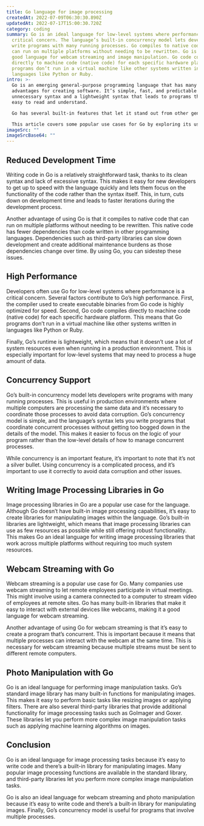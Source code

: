 ```yaml
---
title: Go language for image processing
createdAt: 2022-07-09T06:30:30.890Z
updatedAt: 2022-07-17T15:00:30.720Z
category: coding
summary: Go is an ideal language for low-level systems where performance is a
  critical concern. The language’s built-in concurrency model lets developers
  write programs with many running processes. Go compiles to native code that
  can run on multiple platforms without needing to be rewritten. Go is also a
  good language for webcam streaming and image manipulation. Go code compiles
  directly to machine code (native code) for each specific hardware platform. Go
  programs don’t run in a virtual machine like other systems written in
  languages like Python or Ruby.
intro: >-
  Go is an emerging general-purpose programming language that has many
  advantages for creating software. It’s simple, fast, and predictable with no
  unnecessary syntax and a lightweight syntax that leads to programs that are
  easy to read and understand.

  Go has several built-in features that let it stand out from other general programming languages. For example, being able to define your own custom data types is something not many other general-purpose languages have. In addition, Go makes it easy to build packages of related functions and variables so they can be reused easily. The simplicity of the language makes it ideal for beginners as well as experienced programmers who don’t want to spend a lot of time learning new syntax and semantics. 

  This article covers some popular use cases for Go by exploring its usage in image processing projects like webcam streaming and photo manipulation libraries such as GoImager or the old standard image package inbuilt with every installation of Go which we will see later in this article.
imageSrc: ""
imageSrcBase64: ""
---
```


## Reduced Development Time

Writing code in Go is a relatively straightforward task, thanks to its clean syntax and lack of excessive syntax. This makes it easy for new developers to get up to speed with the language quickly and lets them focus on the functionality of the code rather than the syntax itself. This, in turn, cuts down on development time and leads to faster iterations during the development process.

Another advantage of using Go is that it compiles to native code that can run on multiple platforms without needing to be rewritten. This native code has fewer dependencies than code written in other programming languages. Dependencies such as third-party libraries can slow down development and create additional maintenance burdens as those dependencies change over time. By using Go, you can sidestep these issues.

## High Performance

Developers often use Go for low-level systems where performance is a critical concern. Several factors contribute to Go’s high performance. First, the compiler used to create executable binaries from Go code is highly optimized for speed. Second, Go code compiles directly to machine code (native code) for each specific hardware platform. This means that Go programs don’t run in a virtual machine like other systems written in languages like Python or Ruby.

Finally, Go’s runtime is lightweight, which means that it doesn’t use a lot of system resources even when running in a production environment. This is especially important for low-level systems that may need to process a huge amount of data.

## Concurrency Support

Go’s built-in concurrency model lets developers write programs with many running processes. This is useful in production environments where multiple computers are processing the same data and it’s necessary to coordinate those processes to avoid data corruption.
Go’s concurrency model is simple, and the language’s syntax lets you write programs that coordinate concurrent processes without getting too bogged down in the details of the model. This makes it easier to focus on the logic of your program rather than the low-level details of how to manage concurrent processes.

While concurrency is an important feature, it’s important to note that it’s not a silver bullet. Using concurrency is a complicated process, and it’s important to use it correctly to avoid data corruption and other issues.

## Writing Image Processing Libraries in Go

Image processing libraries in Go are a popular use case for the language. Although Go doesn’t have built-in image processing capabilities, it’s easy to create libraries for manipulating images within the language.
Go’s built-in libraries are lightweight, which means that image processing libraries can use as few resources as possible while still offering robust functionality. This makes Go an ideal language for writing image processing libraries that work across multiple platforms without requiring too much system resources.

## Webcam Streaming with Go

Webcam streaming is a popular use case for Go. Many companies use webcam streaming to let remote employees participate in virtual meetings. This might involve using a camera connected to a computer to stream video of employees at remote sites.
Go has many built-in libraries that make it easy to interact with external devices like webcams, making it a good language for webcam streaming.

Another advantage of using Go for webcam streaming is that it’s easy to create a program that’s concurrent. This is important because it means that multiple processes can interact with the webcam at the same time. This is necessary for webcam streaming because multiple streams must be sent to different remote computers.

## Photo Manipulation with Go

Go is an ideal language for performing image manipulation tasks. Go’s standard image library has many built-in functions for manipulating images. This makes it easy to perform basic tasks like resizing images or applying filters.
There are also several third-party libraries that provide additional functionality for image processing tasks such as GoImager and Goxer. These libraries let you perform more complex image manipulation tasks such as applying machine learning algorithms on images.

## Conclusion

Go is an ideal language for image processing tasks because it’s easy to write code and there’s a built-in library for manipulating images. Many popular image processing functions are available in the standard library, and third-party libraries let you perform more complex image manipulation tasks.

Go is also an ideal language for webcam streaming and photo manipulation because it’s easy to write code and there’s a built-in library for manipulating images. Finally, Go’s concurrency model is useful for programs that involve multiple processes.
